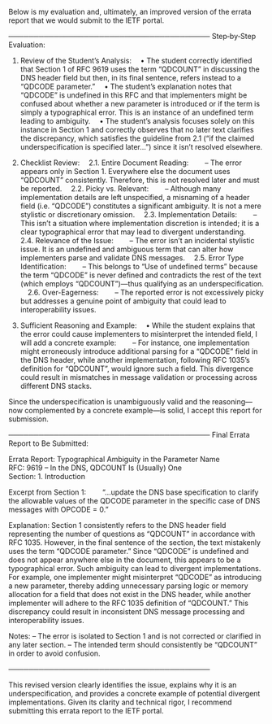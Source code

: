 Below is my evaluation and, ultimately, an improved version of the errata report that we would submit to the IETF portal.

────────────────────────────────────────
Step‐by‐Step Evaluation:

1. Review of the Student’s Analysis:
 • The student correctly identified that Section 1 of RFC 9619 uses the term “QDCOUNT” in discussing the DNS header field but then, in its final sentence, refers instead to a “QDCODE parameter.”
 • The student’s explanation notes that “QDCODE” is undefined in this RFC and that implementers might be confused about whether a new parameter is introduced or if the term is simply a typographical error. This is an instance of an undefined term leading to ambiguity.
 • The student’s analysis focuses solely on this instance in Section 1 and correctly observes that no later text clarifies the discrepancy, which satisfies the guideline from 2.1 (“if the claimed underspecification is specified later…”) since it isn’t resolved elsewhere.

2. Checklist Review:
 2.1. Entire Document Reading:
  – The error appears only in Section 1. Everywhere else the document uses “QDCOUNT” consistently. Therefore, this is not resolved later and must be reported.
 2.2. Picky vs. Relevant:
  – Although many implementation details are left unspecified, a misnaming of a header field (i.e. “QDCODE”) constitutes a significant ambiguity. It is not a mere stylistic or discretionary omission.
 2.3. Implementation Details:
  – This isn’t a situation where implementation discretion is intended; it is a clear typographical error that may lead to divergent understanding.
 2.4. Relevance of the Issue:
  – The error isn’t an incidental stylistic issue. It is an undefined and ambiguous term that can alter how implementers parse and validate DNS messages.
 2.5. Error Type Identification:
  – This belongs to “Use of undefined terms” because the term “QDCODE” is never defined and contradicts the rest of the text (which employs “QDCOUNT”)—thus qualifying as an underspecification.
 2.6. Over-Eagerness:
  – The reported error is not excessively picky but addresses a genuine point of ambiguity that could lead to interoperability issues.

3. Sufficient Reasoning and Example:
 • While the student explains that the error could cause implementers to misinterpret the intended field, I will add a concrete example:
  – For instance, one implementation might erroneously introduce additional parsing for a “QDCODE” field in the DNS header, while another implementation, following RFC 1035’s definition for “QDCOUNT”, would ignore such a field. This divergence could result in mismatches in message validation or processing across different DNS stacks.

Since the underspecification is unambiguously valid and the reasoning—now complemented by a concrete example—is solid, I accept this report for submission.

────────────────────────────────────────
Final Errata Report to Be Submitted:

Errata Report: Typographical Ambiguity in the Parameter Name  
RFC: 9619 – In the DNS, QDCOUNT Is (Usually) One  
Section: 1. Introduction

Excerpt from Section 1:
  “…update the DNS base specification to clarify the allowable values of the QDCODE parameter in the specific case of DNS messages with OPCODE = 0.”

Explanation:
Section 1 consistently refers to the DNS header field representing the number of questions as “QDCOUNT” in accordance with RFC 1035. However, in the final sentence of the section, the text mistakenly uses the term “QDCODE parameter.” Since “QDCODE” is undefined and does not appear anywhere else in the document, this appears to be a typographical error. Such ambiguity can lead to divergent implementations. For example, one implementer might misinterpret “QDCODE” as introducing a new parameter, thereby adding unnecessary parsing logic or memory allocation for a field that does not exist in the DNS header, while another implementer will adhere to the RFC 1035 definition of “QDCOUNT.” This discrepancy could result in inconsistent DNS message processing and interoperability issues.

Notes:
– The error is isolated to Section 1 and is not corrected or clarified in any later section.
– The intended term should consistently be “QDCOUNT” in order to avoid confusion.

────────────────────────────────────────

This revised version clearly identifies the issue, explains why it is an underspecification, and provides a concrete example of potential divergent implementations. Given its clarity and technical rigor, I recommend submitting this errata report to the IETF portal.
